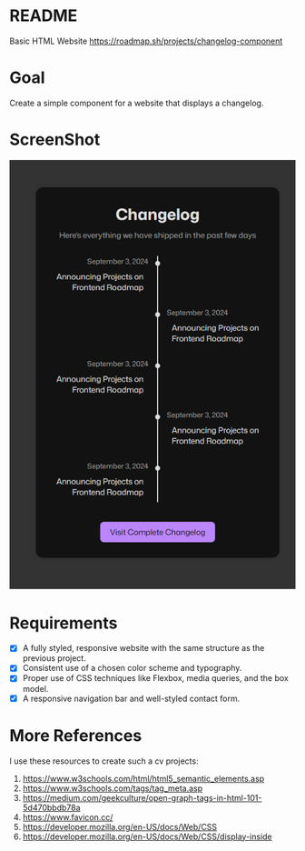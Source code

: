 # README

Basic HTML Website
https://roadmap.sh/projects/changelog-component

# Goal

Create a simple component for a website that displays a changelog.

# ScreenShot

![alt text](Screenshot-Changelog-Component.png)

# Requirements

- [x] A fully styled, responsive website with the same structure as the previous project.
- [x] Consistent use of a chosen color scheme and typography.
- [x] Proper use of CSS techniques like Flexbox, media queries, and the box model.
- [x] A responsive navigation bar and well-styled contact form.

# More References

I use these resources to create such a cv projects:

1. https://www.w3schools.com/html/html5_semantic_elements.asp
2. https://www.w3schools.com/tags/tag_meta.asp
3. https://medium.com/geekculture/open-graph-tags-in-html-101-5d470bbdb78a
4. https://www.favicon.cc/
5. https://developer.mozilla.org/en-US/docs/Web/CSS
6. https://developer.mozilla.org/en-US/docs/Web/CSS/display-inside
